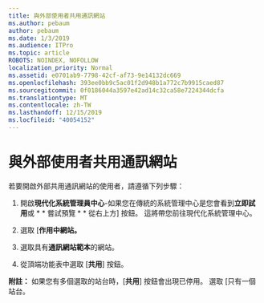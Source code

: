 ```yaml
---
title: 與外部使用者共用通訊網站
ms.author: pebaum
author: pebaum
ms.date: 1/3/2019
ms.audience: ITPro
ms.topic: article
ROBOTS: NOINDEX, NOFOLLOW
localization_priority: Normal
ms.assetid: e0701ab9-7798-42cf-af73-9e14132dc669
ms.openlocfilehash: 393ee0bb9c5ac01f2d948b1a772c7b9915caed87
ms.sourcegitcommit: 0f0186044a3597e42ad14c32ca58e7224344dcfa
ms.translationtype: MT
ms.contentlocale: zh-TW
ms.lasthandoff: 12/15/2019
ms.locfileid: "40054152"
---
```

# <a name="share-a-communication-site-with-external-users"></a>與外部使用者共用通訊網站

若要開啟外部共用通訊網站的使用者，請遵循下列步驟： 
  
1. 開啟**現代化系統管理員中心**-如果您在傳統的系統管理中心是您會看到**立即試用**或 * * 嘗試預覽 * * 從右上方] 按鈕。 這將帶您前往現代化系統管理中心。 
  
2. 選取 [**作用中網站。**
  
3. 選取具有**通訊網站範本**的網站。 
  
4. 從頂端功能表中選取 [**共用**] 按鈕。 
  
 **附註：** 如果您有多個選取的站台時，[**共用**] 按鈕會出現已停用。 選取 [只有一個站台。 
  

